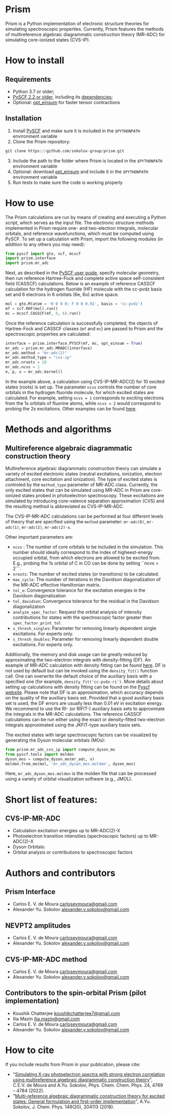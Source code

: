 # Prism
Prism is a Python implementation of electronic structure theories for simulating spectroscopic properties.
Currently, Prism features the methods of multireference algebraic diagrammatic construction theory (MR-ADC) for simulating core-ionized states (CVS-IP).

# How to install
## Requirements
- Python 3.7 or older;
- [PySCF 2.2 or older](https://github.com/pyscf/pyscf/), including its [dependencies](https://pyscf.org/install.html);
- Optional: [opt_einsum](https://optimized-einsum.readthedocs.io/en/stable/) for faster tensor contractions

## Installation
1) Install [PySCF](https://github.com/pyscf/pyscf/) and make sure it is included in the ``$PYTHONPATH`` environment variable
2) Clone the Prism repository:
```python
git clone https://github.com/sokolov-group/prism.git
```
3) Include the path to the folder where Prism is located in the ```$PYTHONPATH``` environment variable
4) Optional: download [opt_einsum](https://optimized-einsum.readthedocs.io/en/stable/) and include it in the ``$PYTHONPATH`` environment variable
5) Run tests to make sure the code is working properly

# How to use
The Prism calculations are run by means of creating and executing a Python script, which serves as the input file.
The electronic structure methods implemented in Prism require one- and two-electron integrals, molecular orbitals, and reference wavefunctions, which must be computed using PySCF.
To set up a calculation with Prism, import the following modules (in addition to any others you may need):

```python
from pyscf import gto, scf, mcscf
import prism.interface
import prism.mr_adc
```

Next, as described in the [PySCF user guide](https://pyscf.org/user.html), specify molecular geometry, then run reference Hartree-Fock and complete active space self-consistent field (CASSCF) calculations.
Below is an example of reference CASSCF calculation for the hydrogen fluoride (HF) molecule with the cc-pvdz basis set and 6 electrons in 6 orbitals (6e, 6o) active space.

```python
mol = gto.M(atom = 'H 0 0 0; F 0 0 0.91', basis = 'cc-pvdz')
mf = scf.RHF(mol).run()
mc = mcscf.CASSCF(mf, 6, 6).run()
```

Once the reference calculation is successfully completed, the objects of Hartree-Fock and CASSCF classes (```mf``` and ```mc```) are passed to Prism and the spectroscopic properties are calculated:

```python
interface = prism.interface.PYSCF(mf, mc, opt_einsum = True)
mr_adc = prism.mr_adc.MRADC(interface)
mr_adc.method = "mr-adc(2)"
mr_adc.method_type = "cvs-ip"
mr_adc.nroots = 10
mr_adc.ncvs = 1
e, p, x = mr_adc.kernel()
```

In the example above, a calculation using CVS-IP-MR-ADC(2) for 10 excited states (roots) is set up. 
The parameter ```ncvs``` controls the number of core orbitals in the hydrogen fluoride molecule, for which excited states are calculated.
For example, setting ```ncvs = 1``` corresponds to exciting electrons from the 1s orbitals of fluorine atoms, while ```ncvs = 2``` would correspond to probing the 2s excitations.
Other examples can be found [here](examples/).

# Methods and algorithms
## Multireference algebraic diagrammatic construction theory
Multireference algebraic diagrammatic construction theory can simulate a variety of excited electronic states (neutral excitations, ionization, electron attachment, core excitation and ionization).
The type of excited states is controled by the ```method_type``` parameter of MR-ADC class.
Currently, the only excited states that can be simulated using MR-ADC in Prism are core-ionized states probed in photoelectron spectroscopy.
These excitations are simulated by introducing core-valence separation approximation (CVS) and the resulting method is abbreviated as CVS-IP-MR-ADC.

The CVS-IP-MR-ADC calculations can be performed at four different levels of theory that are specified using the ```method``` parameter: ```mr-adc(0)```, ```mr-adc(1)```, ```mr-adc(2)```, ```mr-adc(2)-x```.

Other important parameters are:
 - ```ncvs``` : The number of core orbitals to be included in the simulation. This number should ideally correspond to the index of higheest-energy occupied orbital, from which electrons are allowed to be excited from. E.g., probing the 1s orbital of C in CO can be done by setting ``ncvs = 2```.
 - ```nroots```: The number of excited states (or transitions) to be calculated. 
 - ```max_cycle```: The number of iterations in the Davidson diagonalization of the MR-ADC effective Hamiltonian matrix.
 - ```tol_e```: Convergence tolerance for the excitation energies in the Davidson diagonalization
 - ```tol_davidson```: Convergence tolerance for the residual in the Davidson diagonalization
 - ```analyze_spec_factor```: Request the orbital analysis of intensity contributions for states with the spectroscopic factor greater than ```spec_factor_print_tol```
 - ```s_thresh_singles```: Parameter for removing linearly dependent single excitations. For experts only.
 - ```s_thresh_doubles```: Parameter for removing linearly dependent double excitations. For experts only.

Additionally, the memory and disk usage can be greatly reduced by approximating the two-electron integrals with density-fitting (DF). 
An example of MR-ADC calculation with density fitting can be found [here](https://github.com/sokolov-group/prism/blob/main/examples/cvs_ip_mr_adc/05-density_fitting.py). 
DF is not used by default but can be invoked using the ```density_fit()``` function call. 
One can overwrite the default choice of the auxiliary basis with a specified one (for example, ```density_fit('cc-pvdz-ri')```. 
More details about setting up calculations with density fitting can be found on the [Pyscf website](https://pyscf.org/user/df.html).
Please note that DF is an approximation, which accuracy depends on the quality of the auxiliary basis set.
Provided that a good auxiliary basis set is used, the DF errors are usually less than 0.01 eV in excitation energy.
We recommend to use the RI- (or RIFIT-) auxiliary basis sets to approximate the integrals in the MR-ADC calculations.
The reference CASSCF calculations can be run either using the exact or density-fitted two-electron integrals approximated using the JKFIT-type auxiliary basis sets.

The excited states with large spectroscopic factors can be visualized by generating the Dyson molecular orbitals (MOs):

```python
from prism.mr_adc_cvs_ip import compute_dyson_mo
from pyscf.tools import molden
dyson_mos = compute_dyson_mo(mr_adc, x)
molden.from_mo(mol, 'mr_adc_dyson_mos.molden', dyson_mos)
```

Here, ```mr_adc_dyson_mos.molden``` is the molden file that can be processed using a variety of orbital visualization software (e.g., JMOL).

# Short list of features:

## CVS-IP-MR-ADC
- Calculation excitation energies up to MR-ADC(2)-X
- Photoelectron transition intensities (spectroscopic factors) up to MR-ADC(2)-X
- Dyson Orbitals:
- Orbital analysis or contributions to spectroscopic factors

# Authors and contributors
[//]: # (To be moved to AUTHORS file)
## Prism Interface
- Carlos E. V. de Moura <carlosevmoura@gmail.com>
- Alexander Yu. Sokolov <alexander.y.sokolov@gmail.com>

## NEVPT2 amplitudes
- Carlos E. V. de Moura <carlosevmoura@gmail.com>
- Alexander Yu. Sokolov <alexander.y.sokolov@gmail.com>

## CVS-IP-MR-ADC method
- Carlos E. V. de Moura <carlosevmoura@gmail.com>
- Alexander Yu. Sokolov <alexander.y.sokolov@gmail.com>

## Contributors to the spin-orbital Prism (pilot implementation)
- Koushik Chatterjee <koushikchatterjee7@gmail.com>
- Ilia Mazin <ilia.mazin@gmail.com>
- Carlos E. V. de Moura <carlosevmoura@gmail.com>
- Alexander Yu. Sokolov <alexander.y.sokolov@gmail.com>

# How to cite
If you include results from Prism in your publication, please cite:
- "[Simulating X-ray photoelectron spectra with strong electron correlation using multireference algebraic diagrammatic construction theory](https://doi.org/10.1039/d1cp05476g)", C.E.V. de Moura and A.Yu. Sokolov, Phys. Chem. Chem. Phys. 24, 4769 – 4784 (2022).
- "[Multi-reference algebraic diagrammatic construction theory for excited states: General formulation and first-order implementation](https://doi.org/10.1063/1.5055380)", A.Yu. Sokolov, J. Chem. Phys. 149(20), 204113 (2018).

